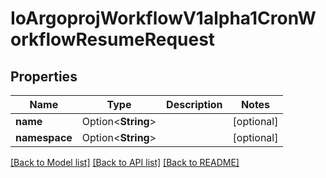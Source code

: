 # IoArgoprojWorkflowV1alpha1CronWorkflowResumeRequest

## Properties

Name | Type | Description | Notes
------------ | ------------- | ------------- | -------------
**name** | Option<**String**> |  | [optional]
**namespace** | Option<**String**> |  | [optional]

[[Back to Model list]](../README.md#documentation-for-models) [[Back to API list]](../README.md#documentation-for-api-endpoints) [[Back to README]](../README.md)


